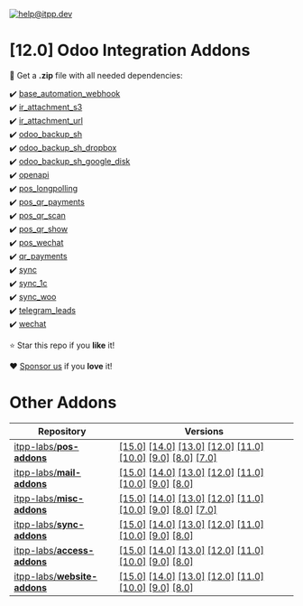 [![help@itpp.dev](https://itpp.dev/images/infinity-readme.png)](mailto:help@itpp.dev)
# [12.0] Odoo Integration Addons

:open_file_folder: Get a **.zip** file with all needed dependencies:

:heavy_check_mark: [base_automation_webhook](https://apps.odoo.com/apps/modules/12.0/base_automation_webhook/)
<br/>:heavy_check_mark: [ir_attachment_s3](https://apps.odoo.com/apps/modules/12.0/ir_attachment_s3/)
<br/>:heavy_check_mark: [ir_attachment_url](https://apps.odoo.com/apps/modules/12.0/ir_attachment_url/)
<br/>:heavy_check_mark: [odoo_backup_sh](https://apps.odoo.com/apps/modules/12.0/odoo_backup_sh/)
<br/>:heavy_check_mark: [odoo_backup_sh_dropbox](https://apps.odoo.com/apps/modules/12.0/odoo_backup_sh_dropbox/)
<br/>:heavy_check_mark: [odoo_backup_sh_google_disk](https://apps.odoo.com/apps/modules/12.0/odoo_backup_sh_google_disk/)
<br/>:heavy_check_mark: [openapi](https://apps.odoo.com/apps/modules/12.0/openapi/)
<br/>:heavy_check_mark: [pos_longpolling](https://apps.odoo.com/apps/modules/12.0/pos_longpolling/)
<br/>:heavy_check_mark: [pos_qr_payments](https://apps.odoo.com/apps/modules/12.0/pos_qr_payments/)
<br/>:heavy_check_mark: [pos_qr_scan](https://apps.odoo.com/apps/modules/12.0/pos_qr_scan/)
<br/>:heavy_check_mark: [pos_qr_show](https://apps.odoo.com/apps/modules/12.0/pos_qr_show/)
<br/>:heavy_check_mark: [pos_wechat](https://apps.odoo.com/apps/modules/12.0/pos_wechat/)
<br/>:heavy_check_mark: [qr_payments](https://apps.odoo.com/apps/modules/12.0/qr_payments/)
<br/>:heavy_check_mark: [sync](https://apps.odoo.com/apps/modules/12.0/sync/)
<br/>:heavy_check_mark: [sync_1c](https://apps.odoo.com/apps/modules/12.0/sync_1c/)
<br/>:heavy_check_mark: [sync_woo](https://apps.odoo.com/apps/modules/12.0/sync_woo/)
<br/>:heavy_check_mark: [telegram_leads](https://apps.odoo.com/apps/modules/12.0/telegram_leads/)
<br/>:heavy_check_mark: [wechat](https://apps.odoo.com/apps/modules/12.0/wechat/)

:star: Star this repo if you **like** it!

:heart: [Sponsor us](https://patreon.com/itpp) if you **love** it!

Other Addons
============

| Repository | Versions |
|------------|----------|
| [itpp-labs/**pos-addons**](https://github.com/itpp-labs/pos-addons) | [[15.0]](https://github.com/itpp-labs/pos-addons/tree/15.0#readme) [[14.0]](https://github.com/itpp-labs/pos-addons/tree/14.0#readme) [[13.0]](https://github.com/itpp-labs/pos-addons/tree/13.0#readme) [[12.0]](https://github.com/itpp-labs/pos-addons/tree/12.0#readme) [[11.0]](https://github.com/itpp-labs/pos-addons/tree/11.0#readme) [[10.0]](https://github.com/itpp-labs/pos-addons/tree/10.0#readme) [[9.0]](https://github.com/itpp-labs/pos-addons/tree/9.0#readme) [[8.0]](https://github.com/itpp-labs/pos-addons/tree/8.0#readme) [[7.0]](https://github.com/itpp-labs/pos-addons/tree/7.0#readme) |
| [itpp-labs/**mail-addons**](https://github.com/itpp-labs/mail-addons) | [[15.0]](https://github.com/itpp-labs/mail-addons/tree/15.0#readme) [[14.0]](https://github.com/itpp-labs/mail-addons/tree/14.0#readme) [[13.0]](https://github.com/itpp-labs/mail-addons/tree/13.0#readme) [[12.0]](https://github.com/itpp-labs/mail-addons/tree/12.0#readme) [[11.0]](https://github.com/itpp-labs/mail-addons/tree/11.0#readme) [[10.0]](https://github.com/itpp-labs/mail-addons/tree/10.0#readme) [[9.0]](https://github.com/itpp-labs/mail-addons/tree/9.0#readme) [[8.0]](https://github.com/itpp-labs/mail-addons/tree/8.0#readme) |
| [itpp-labs/**misc-addons**](https://github.com/itpp-labs/misc-addons) | [[15.0]](https://github.com/itpp-labs/misc-addons/tree/15.0#readme) [[14.0]](https://github.com/itpp-labs/misc-addons/tree/14.0#readme) [[13.0]](https://github.com/itpp-labs/misc-addons/tree/13.0#readme) [[12.0]](https://github.com/itpp-labs/misc-addons/tree/12.0#readme) [[11.0]](https://github.com/itpp-labs/misc-addons/tree/11.0#readme) [[10.0]](https://github.com/itpp-labs/misc-addons/tree/10.0#readme) [[9.0]](https://github.com/itpp-labs/misc-addons/tree/9.0#readme) [[8.0]](https://github.com/itpp-labs/misc-addons/tree/8.0#readme) [[7.0]](https://github.com/itpp-labs/misc-addons/tree/7.0#readme) |
| [itpp-labs/**sync-addons**](https://github.com/itpp-labs/sync-addons) | [[15.0]](https://github.com/itpp-labs/sync-addons/tree/15.0#readme) [[14.0]](https://github.com/itpp-labs/sync-addons/tree/14.0#readme) [[13.0]](https://github.com/itpp-labs/sync-addons/tree/13.0#readme) [[12.0]](https://github.com/itpp-labs/sync-addons/tree/12.0#readme) [[11.0]](https://github.com/itpp-labs/sync-addons/tree/11.0#readme) [[10.0]](https://github.com/itpp-labs/sync-addons/tree/10.0#readme) [[9.0]](https://github.com/itpp-labs/sync-addons/tree/9.0#readme) [[8.0]](https://github.com/itpp-labs/sync-addons/tree/8.0#readme) |
| [itpp-labs/**access-addons**](https://github.com/itpp-labs/access-addons) | [[15.0]](https://github.com/itpp-labs/access-addons/tree/15.0#readme) [[14.0]](https://github.com/itpp-labs/access-addons/tree/14.0#readme) [[13.0]](https://github.com/itpp-labs/access-addons/tree/13.0#readme) [[12.0]](https://github.com/itpp-labs/access-addons/tree/12.0#readme) [[11.0]](https://github.com/itpp-labs/access-addons/tree/11.0#readme) [[10.0]](https://github.com/itpp-labs/access-addons/tree/10.0#readme) [[9.0]](https://github.com/itpp-labs/access-addons/tree/9.0#readme) [[8.0]](https://github.com/itpp-labs/access-addons/tree/8.0#readme) |
| [itpp-labs/**website-addons**](https://github.com/itpp-labs/website-addons) | [[15.0]](https://github.com/itpp-labs/website-addons/tree/15.0#readme) [[14.0]](https://github.com/itpp-labs/website-addons/tree/14.0#readme) [[13.0]](https://github.com/itpp-labs/website-addons/tree/13.0#readme) [[12.0]](https://github.com/itpp-labs/website-addons/tree/12.0#readme) [[11.0]](https://github.com/itpp-labs/website-addons/tree/11.0#readme) [[10.0]](https://github.com/itpp-labs/website-addons/tree/10.0#readme) [[9.0]](https://github.com/itpp-labs/website-addons/tree/9.0#readme) [[8.0]](https://github.com/itpp-labs/website-addons/tree/8.0#readme) |
